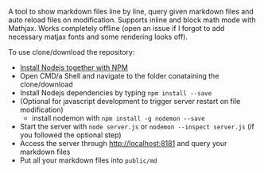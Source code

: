 A tool to show markdown files line by line, query given markdown files and auto reload files on modification. Supports inline and block math mode with Mathjax. Works completely offline (open an issue if I forgot to add necessary matjax fonts and some rendering looks off).

To use clone/download the repository: 
- [Install Nodejs together with NPM](https://nodejs.org/en/download/)
- Open CMD/a Shell and navigate to the folder conataining the clone/download
- Install Nodejs dependencies by typing `npm install --save`
- (Optional for javascript development to trigger server restart on file modification)
    - install nodemon with `npm install -g nodemon --save`
- Start the server with `node server.js` or `nodemon --inspect server.js` (if you followed the optional step)
- Access the server through [http://localhost:8181](http://localhost:8181) and query your markdown files
- Put all your markdown files into `public/md`

